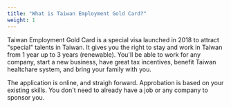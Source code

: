```yaml
---
title: "What is Taiwan Employment Gold Card?"
weight: 1
---
```


Taiwan Employment Gold Card is a special visa launched in 2018 to attract "special" talents in Taiwan. 
It gives you the right to stay and work in Taiwan from 1 year up to 3 years (renewable). You'll be able to work for any company, start a new business, have great tax incentives,  benefit Taiwan healtchare system, and bring your family with you.

The application is online, and straigh forward. Approbation is based on your existing skills. You don't need  to already have a job or any company to sponsor you.
